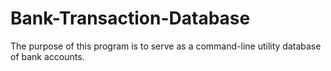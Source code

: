 # Bank-Transaction-Database
The purpose of this program is to serve as a command-line utility database of bank accounts.
